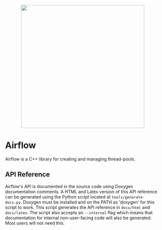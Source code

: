 <p align = "center">
  <img src = "https://github.com/toggysmith/airflow-thread-pool/assets/61121030/f83504e9-359e-4844-b55c-7d5425a9cd0b" width = "400px" height = "400px" />
</p>

# Airflow

Airflow is a C++ library for creating and managing thread-pools.

## API Reference

Airflow's API is documented in the source code using Doxygen documentation comments. A HTML and Latex version of this API reference can be generated using the Python script located at `tools/generate-docs.py`. Doxygen must be installed and on the PATH as 'doxygen' for this script to work. This script generates the API reference in `docs/html` and `docs/latex`. The script also accepts an `--internal` flag which means that documentation for internal non-user-facing code will also be generated. Most users will not need this.
